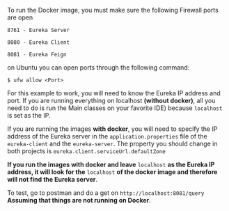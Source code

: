 To run the Docker image, you must make sure the following Firewall ports are open

`8761 - Eureka Server`

`8080 - Eureka Client`

`8081 - Eureka Feign`

on Ubuntu you can open ports through the following command: 

`$ ufw allow <Port>`

For this example to work, you will need to know the Eureka IP address and port.
If you are running everything on localhost **(without docker)**, all you need to do is run the Main classes on your favorite IDE) because `localhost` is set as the IP.


If you are running the images **with docker**, you will need to specify the IP address of the Eureka server in the `application.properties` file of the `eureka-client` and the `eureka-server`.
The property you should change in both projects is `eureka.client.serviceUrl.defaultZone`

**If you run the images with docker and leave** `localhost` **as the Eureka IP address, it will look for the** `localhost` **of the docker image and therefore will not find the Eureka server**.

To test, go to postman and do a get on  `http://localhost:8081/query` **Assuming that things are not running on Docker**.
